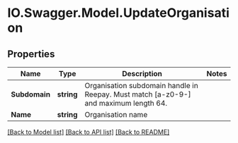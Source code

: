 # IO.Swagger.Model.UpdateOrganisation
## Properties

Name | Type | Description | Notes
------------ | ------------- | ------------- | -------------
**Subdomain** | **string** | Organisation subdomain handle in Reepay. Must match [a-z0-9-] and maximum length 64. | 
**Name** | **string** | Organisation name | 

[[Back to Model list]](../README.md#documentation-for-models) [[Back to API list]](../README.md#documentation-for-api-endpoints) [[Back to README]](../README.md)


